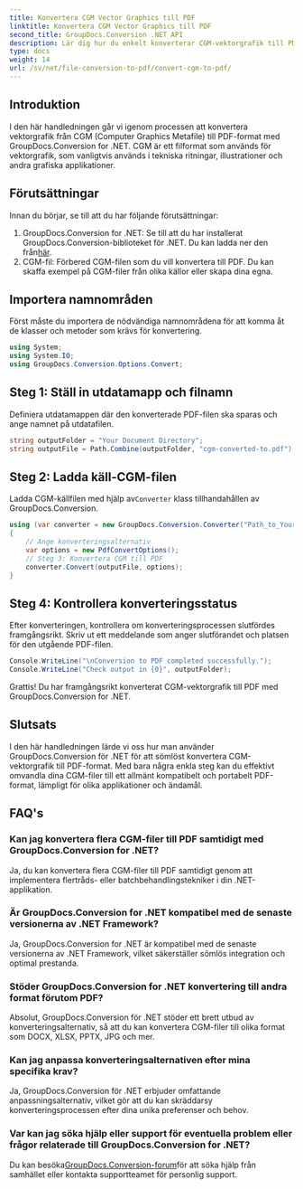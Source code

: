 ```yaml
---
title: Konvertera CGM Vector Graphics till PDF
linktitle: Konvertera CGM Vector Graphics till PDF
second_title: GroupDocs.Conversion .NET API
description: Lär dig hur du enkelt konverterar CGM-vektorgrafik till PDF med GroupDocs.Conversion for .NET. Följ vår steg-för-steg handledning.
type: docs
weight: 14
url: /sv/net/file-conversion-to-pdf/convert-cgm-to-pdf/
---
```

## Introduktion
I den här handledningen går vi igenom processen att konvertera vektorgrafik från CGM (Computer Graphics Metafile) till PDF-format med GroupDocs.Conversion for .NET. CGM är ett filformat som används för vektorgrafik, som vanligtvis används i tekniska ritningar, illustrationer och andra grafiska applikationer.
## Förutsättningar
Innan du börjar, se till att du har följande förutsättningar:
1.  GroupDocs.Conversion for .NET: Se till att du har installerat GroupDocs.Conversion-biblioteket för .NET. Du kan ladda ner den från[här](https://releases.groupdocs.com/conversion/net/).
2. CGM-fil: Förbered CGM-filen som du vill konvertera till PDF. Du kan skaffa exempel på CGM-filer från olika källor eller skapa dina egna.

## Importera namnområden
Först måste du importera de nödvändiga namnområdena för att komma åt de klasser och metoder som krävs för konvertering.
```csharp
using System;
using System.IO;
using GroupDocs.Conversion.Options.Convert;
```
## Steg 1: Ställ in utdatamapp och filnamn
Definiera utdatamappen där den konverterade PDF-filen ska sparas och ange namnet på utdatafilen.
```csharp
string outputFolder = "Your Document Directory";
string outputFile = Path.Combine(outputFolder, "cgm-converted-to.pdf");
```
## Steg 2: Ladda käll-CGM-filen
 Ladda CGM-källfilen med hjälp av`Converter` klass tillhandahållen av GroupDocs.Conversion.
```csharp
using (var converter = new GroupDocs.Conversion.Converter("Path_to_Your_CGM_File"))
{
    // Ange konverteringsalternativ
    var options = new PdfConvertOptions();
    // Steg 3: Konvertera CGM till PDF
    converter.Convert(outputFile, options);
}
```
## Steg 4: Kontrollera konverteringsstatus
Efter konverteringen, kontrollera om konverteringsprocessen slutfördes framgångsrikt. Skriv ut ett meddelande som anger slutförandet och platsen för den utgående PDF-filen.
```csharp
Console.WriteLine("\nConversion to PDF completed successfully.");
Console.WriteLine("Check output in {0}", outputFolder);
```
Grattis! Du har framgångsrikt konverterat CGM-vektorgrafik till PDF med GroupDocs.Conversion for .NET.

## Slutsats
I den här handledningen lärde vi oss hur man använder GroupDocs.Conversion för .NET för att sömlöst konvertera CGM-vektorgrafik till PDF-format. Med bara några enkla steg kan du effektivt omvandla dina CGM-filer till ett allmänt kompatibelt och portabelt PDF-format, lämpligt för olika applikationer och ändamål.
## FAQ's
### Kan jag konvertera flera CGM-filer till PDF samtidigt med GroupDocs.Conversion for .NET?
Ja, du kan konvertera flera CGM-filer till PDF samtidigt genom att implementera flertråds- eller batchbehandlingstekniker i din .NET-applikation.
### Är GroupDocs.Conversion for .NET kompatibel med de senaste versionerna av .NET Framework?
Ja, GroupDocs.Conversion for .NET är kompatibel med de senaste versionerna av .NET Framework, vilket säkerställer sömlös integration och optimal prestanda.
### Stöder GroupDocs.Conversion for .NET konvertering till andra format förutom PDF?
Absolut, GroupDocs.Conversion för .NET stöder ett brett utbud av konverteringsalternativ, så att du kan konvertera CGM-filer till olika format som DOCX, XLSX, PPTX, JPG och mer.
### Kan jag anpassa konverteringsalternativen efter mina specifika krav?
Ja, GroupDocs.Conversion för .NET erbjuder omfattande anpassningsalternativ, vilket gör att du kan skräddarsy konverteringsprocessen efter dina unika preferenser och behov.
### Var kan jag söka hjälp eller support för eventuella problem eller frågor relaterade till GroupDocs.Conversion for .NET?
 Du kan besöka[GroupDocs.Conversion-forum](https://forum.groupdocs.com/c/conversion/11)för att söka hjälp från samhället eller kontakta supportteamet för personlig support.